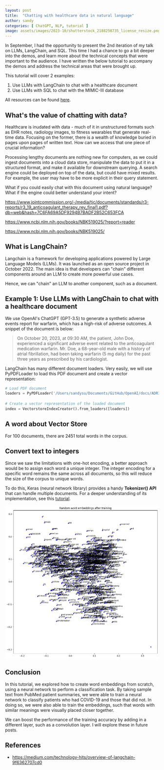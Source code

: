 ```yaml
---
layout: post
title:  "Chatting with healthcare data in natural language"
author: sandy
categories: [ ChatGPT, NLP, tutorial ]
image: assets/images/2023-10/shutterstock_2188258735_license_resize.png
---
```

In September, I had the opportunity to present the 2nd iteration of my talk on LLMs, LangChain, and SQL.  This time I had a chance to go a bit deeper into the demos, and learn more about the technical concepts that were important to the audience.  I have written the below tutorial to accompany the demos and address the technical areas that were brought up.  

This tutorial will cover 2 examples:

1) Use LLMs with LangChain to chat with a healthcare document
2) Use LLMs with SQL to chat with the MIMIC-III database

All resources can be found [here](https://github.com/slsu0424/pmc-patients).

## What's the value of chatting with data?

Healthcare is inudated with data - much of it in unstructured formats such as EHR notes, radiology images, to fitness wearables that generate real-time data.  Focusing on the former, there is a wealth of knowledge buried in pages upon pages of written text.  How can we access that one piece of crucial information?

Processing lengthy documents are nothing new for computers, as we could ingest documents into a cloud data store, manipulate the data to put it in a structured format, and make it available for downstream querying.  A search engine could be deployed on top of the data, but could have mixed results.  For example, the user may have to be more explicit in their query statement.

What if you could easily chat with this document using natural language?  What if the engine could better understand your intent?

https://www.jointcommission.org/-/media/tjc/documents/standards/r3-reports/r3_19_anticoagulant_therapy_rev_final1.pdf?db=web&hash=7C6FA69A5DF9294B7BADF2B52C653FCA

https://www.ncbi.nlm.nih.gov/books/NBK519025/?report=reader

https://www.ncbi.nlm.nih.gov/books/NBK519025/

## What is LangChain?

Langchain is a framework for developing applications powered by Large Language Models (LLMs).  It was launched as an open source project in October 2022.  The main idea is that developers can "chain" different components around an LLM to create more powerful use cases.  

Hence, we can "chain" an LLM to another component, such as a document.

## Example 1: Use LLMs with LangChain to chat with a healthcare document 

We use OpenAI's ChatGPT (GPT-3.5) to generate a synthetic adverse events report for warfarin, which has a high-risk of adverse outcomes.  A snippet of the document is below:

>On October 20, 2023, at 09:30 AM, the patient, John Doe, experienced a significant adverse event related to the anticoagulant medication warfarin. Mr. Doe, a 68-year-old male with a history of atrial fibrillation, had been taking warfarin (5 mg daily) for the past three years as prescribed by his cardiologist.


LangChain has many different document loaders.  Very easily, we will use PyPDFLoader to load this PDF document and create a vector representation:

```python
# Load PDF document
loaders = PyPDFLoader('/Users/sandysu/Documents/GitHub/OpenAI/docs/ADR11.pdf')

# Create a vector representation of the loaded document
index = VectorstoreIndexCreator().from_loaders([loaders])
```

## A word about Vector Store




For 100 documents, there are 2451 total words in the corpus.


## Convert text to integers

Since we saw the limitations with one-hot encoding, a better approach would be to assign each word a unique integer.  The integer encoding for a specific word remains the same across all documents, so this will reduce the size of the corpus to unique words. 

To do this, Keras (neural network library) provides a handy **Tokenizer() API** that can handle multiple documents.  For a deeper understanding of its implementation, see this [tutorial](https://machinelearningmastery.com/prepare-text-data-deep-learning-keras).


![](/assets/images/2023-09/output2.png)

## Conclusion

In this tutorial, we explored how to create word embeddings from scratch, using a neural network to perform a classification task.  By taking sample text from PubMed patient summaries, we were able to train a neural network to classify patients who had COVID-19 and those that did not.  In doing so, we were also able to train the embeddings, such that words with similar meanings were visually placed closer together.  

We can boost the performance of the training accuracy by adding in a different layer, such as a convolution layer.  I will explore these in future posts.


## References
+ <https://medium.com/technology-hits/overview-of-langchain-9f6362707cd0>
